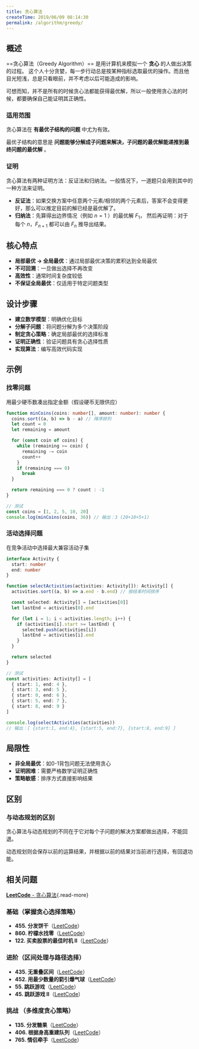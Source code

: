 ```yaml
---
title: 贪心算法
createTime: 2019/06/09 08:14:30
permalink: /algorithm/greedy/
---
```


## 概述

==贪心算法（Greedy Algorithm）== 是用计算机来模拟一个 **贪心** 的人做出决策的过程。
这个人十分贪婪，每一步行动总是按某种指标选取最优的操作。而且他目光短浅，总是只看眼前，并不考虑以后可能造成的影响。

可想而知，并不是所有的时候贪心法都能获得最优解，所以一般使用贪心法的时候，都要确保自己能证明其正确性。

### 适用范围

贪心算法在 **有最优子结构的问题** 中尤为有效。

最优子结构的意思是 **问题能够分解成子问题来解决，子问题的最优解能递推到最终问题的最优解** 。

### 证明

贪心算法有两种证明方法：反证法和归纳法。一般情况下，一道题只会用到其中的一种方法来证明。

- **反证法**：如果交换方案中任意两个元素/相邻的两个元素后，答案不会变得更好，那么可以推定目前的解已经是最优解了。
- **归纳法**：先算得出边界情况（例如 $n = 1$ ）的最优解 $F_{1}$，
  然后再证明：对于每个 $n$，$F_{n+1}$ 都可以由 $F_{n}$ 推导出结果。

## 核心特点

- **局部最优 → 全局最优**：通过局部最优决策的累积达到全局最优
- **不可回溯**：一旦做出选择不再改变
- **高效性**：通常时间复杂度较低
- **不保证全局最优**：仅适用于特定问题类型

## 设计步骤

- **建立数学模型**：明确优化目标
- **分解子问题**：将问题分解为多个决策阶段
- **制定贪心策略**：确定局部最优的选择标准
- **证明正确性**：验证问题具有贪心选择性质
- **实现算法**：编写高效代码实现

## 示例

### 找零问题

用最少硬币数凑出指定金额（假设硬币无限供应）

```ts
function minCoins(coins: number[], amount: number): number {
  coins.sort((a, b) => b - a) // 降序排列
  let count = 0
  let remaining = amount

  for (const coin of coins) {
    while (remaining >= coin) {
      remaining -= coin
      count++
    }
    if (remaining === 0)
      break
  }

  return remaining === 0 ? count : -1
}

// 测试
const coins = [1, 2, 5, 10, 20]
console.log(minCoins(coins, 36)) // 输出：3 (20+10+5+1)
```

### 活动选择问题

在竞争活动中选择最大兼容活动子集

```ts
interface Activity {
  start: number
  end: number
}

function selectActivities(activities: Activity[]): Activity[] {
  activities.sort((a, b) => a.end - b.end) // 按结束时间排序

  const selected: Activity[] = [activities[0]]
  let lastEnd = activities[0].end

  for (let i = 1; i < activities.length; i++) {
    if (activities[i].start >= lastEnd) {
      selected.push(activities[i])
      lastEnd = activities[i].end
    }
  }

  return selected
}

// 测试
const activities: Activity[] = [
  { start: 1, end: 4 },
  { start: 3, end: 5 },
  { start: 0, end: 6 },
  { start: 5, end: 7 },
  { start: 8, end: 9 }
]

console.log(selectActivities(activities))
// 输出：[ {start:1, end:4}, {start:5, end:7}, {start:8, end:9} ]
```

## 局限性

- **非全局最优**：如0-1背包问题无法使用贪心
- **证明困难**：需要严格数学证明正确性
- **策略敏感**：排序方式直接影响结果

## 区别

### 与动态规划的区别

贪心算法与动态规划的不同在于它对每个子问题的解决方案都做出选择，不能回退。

动态规划则会保存以前的运算结果，并根据以前的结果对当前进行选择，有回退功能。

## 相关问题

[**LeetCode** - 贪心算法](https://leetcode.cn/problem-list/greedy/){.read-more}

### 基础（掌握贪心选择策略）

- **455. 分发饼干**（[LeetCode](https://leetcode.cn/problems/assign-cookies/)）<Badge text="简单" type="tip" />
- **860. 柠檬水找零**（[LeetCode](https://leetcode.cn/problems/lemonade-change/)）<Badge text="简单" type="tip" />
- **122. 买卖股票的最佳时机 II**（[LeetCode](https://leetcode.cn/problems/best-time-to-buy-and-sell-stock-ii/)）<Badge text="简单" type="tip" />

### 进阶（区间处理与路径选择）

- **435. 无重叠区间**（[LeetCode](https://leetcode.cn/problems/non-overlapping-intervals/)）<Badge text="中等" type="warning" />
- **452. 用最少数量的箭引爆气球**（[LeetCode](https://leetcode.cn/problems/minimum-number-of-arrows-to-burst-balloons/)）<Badge text="中等" type="warning" />
- **55. 跳跃游戏**（[LeetCode](https://leetcode.cn/problems/jump-game/)）<Badge text="中等" type="warning" />
- **45. 跳跃游戏 II**（[LeetCode](https://leetcode.cn/problems/jump-game-ii/)）<Badge text="中等" type="warning" />

### 挑战 （多维度贪心策略）

- **135. 分发糖果**（[LeetCode](https://leetcode.cn/problems/candy/)）<Badge text="困难" type="danger" />
- **406. 根据身高重建队列**（[LeetCode](https://leetcode.cn/problems/queue-reconstruction-by-height/)）<Badge text="中等" type="warning" />
- **765. 情侣牵手**（[LeetCode](https://leetcode.cn/problems/couples-holding-hands/)）<Badge text="困难" type="danger" />
